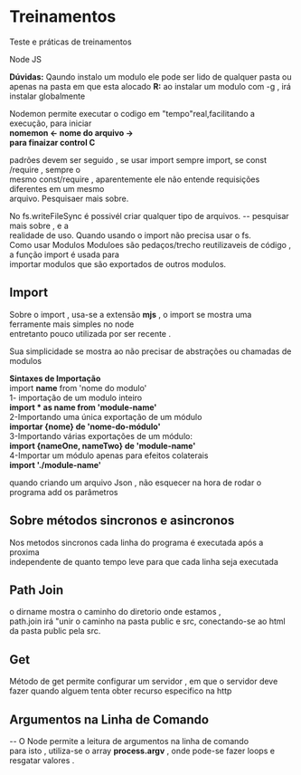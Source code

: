 # Treinamentos
Teste e práticas de treinamentos

Node JS 


**Dúvidas:**
Qaundo instalo um modulo ele pode ser lido de qualquer pasta ou apenas na pasta em que esta alocado 
**R:** ao instalar um modulo com -g , irá instalar globalmente 

Nodemon permite executar o codigo em "tempo"real,facilitando a execução, para iniciar <br>
**nomemon <- nome do arquivo -> <br>** 
**para finaizar control C** 

padrões devem ser seguido , se usar import sempre import, se const /require , sempre o <br>
mesmo const/require , aparentemente ele não entende requisições diferentes em um mesmo <br>
arquivo. Pesquisaer mais sobre. 

No fs.writeFileSync é possivél criar qualquer tipo de arquivos. -- pesquisar mais sobre , e a <br> realidade de uso. Quando usando o import não precisa usar o fs. 
<br>
Como usar Modulos 
Moduloes são pedaços/trecho reutilizaveis de código , a função import é usada para <br>
importar modulos que são exportados de outros modulos. 
<br>

## Import 
Sobre o import , usa-se a extensão **mjs** , o import se mostra uma ferramente mais simples no node <br> entretanto pouco utilizada por ser recente . 

Sua simplicidade se mostra ao não precisar de abstrações ou chamadas de modulos 


**Sintaxes de Importação** <br>
import **name** from 'nome do modulo' <br>
1- importação de um modulo inteiro <br>
**import * as name from 'module-name'** <br>
2-Importando uma única exportação de um módulo <br>
**importar {nome} de 'nome-do-módulo'**<br>
3-Importando várias exportações de um módulo:<br>
**import {nameOne, nameTwo} de 'module-name'**<br>
4-Importar um módulo apenas para efeitos colaterais<br>
**import './module-name'**<br>


quando criando um arquivo Json , não esquecer na hora de rodar o programa add os parâmetros <br>

## Sobre métodos sincronos e asincronos <br>

Nos metodos sincronos cada linha do programa é executada após a proxima <br>
independente de quanto tempo leve para que cada linha seja executada <br>

## Path Join 
o dirname mostra o caminho do diretorio onde estamos ,<br> 
path.join irá "unir o caminho na pasta public e src, conectando-se ao html da pasta public pela src.

## Get 
Método de get permite configurar um servidor , em que o servidor deve fazer quando alguem tenta obter recurso especifico na http 

## Argumentos na Linha de Comando 

-- O Node permite a leitura de argumentos na linha de comando <br>
para isto , utiliza-se o array **process.argv** , onde pode-se fazer loops e <br>
resgatar valores . <br>




